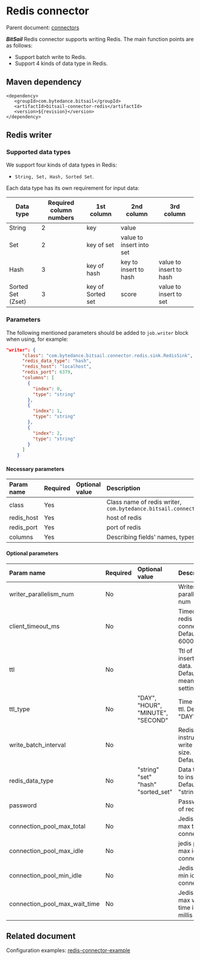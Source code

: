 # Redis connector

Parent document: [connectors](../introduction.md)

***BitSail*** Redis connector supports writing Redis. The main function points are as follows:

- Support batch write to Redis.
- Support 4 kinds of data type in Redis.


## Maven dependency

```text
<dependency>
   <groupId>com.bytedance.bitsail</groupId>
   <artifactId>bitsail-connector-redis</artifactId>
   <version>${revision}</version>
</dependency>
```

## Redis writer

### Supported data types

We support four kinds of data types in Redis:
- `String, Set, Hash, Sorted Set`.

Each data type has its own requirement for input data:


| Data type | Required column numbers | 1st column | 2nd column | 3rd column |
| ------- | ------- | ----- | ---- | ------ |
| String | 2 | key | value | |
| Set | 2 | key of set | value to insert into set |
| Hash | 3 | key of hash | key to insert to hash | value to insert to hash |
| Sorted Set (Zset) | 3 | key of Sorted set | score | value to insert to set |

### Parameters

The following mentioned parameters should be added to `job.writer` block when using, for example:

```json
"writer": {
      "class": "com.bytedance.bitsail.connector.redis.sink.RedisSink",
      "redis_data_type": "hash",
      "redis_host": "localhost",
      "redis_port": 6379,
      "columns": [
        {
          "index": 0,
          "type": "string"
        },
        {
          "index": 1,
          "type": "string"
        },
        {
          "index": 2,
          "type": "string"
        }
      ]
    }
```

#### Necessary parameters

| Param name                   | Required | Optional value | Description                                                                                                    |
|:-----------------------------|:---------|:---------------|:---------------------------------------------------------------------------------------------------------------|
| class             | Yes  |       | Class name of redis writer, `com.bytedance.bitsail.connector.legacy.redis.sink.RedisOutputFormat` |
| redis_host   | Yes  |       | host of redis |
| redis_port        | Yes  |       | port of redis |
| columns | Yes | | Describing fields' names, types all set String |



#### Optional parameters

| Param name             | Required | Optional value | Description                                                           |
|:-----------------------|:---------|:---------------|:----------------------------------------------------------------------|
| writer_parallelism_num | No       |                | Writer parallelism num                                                  |
| client_timeout_ms | No | | Timeout of redis connection. Default 60000 ms |
| ttl | No | | Ttl of inserted data. Default -1 means not setting ttl |
| ttl_type | No  | "DAY", "HOUR", "MINUTE", "SECOND" |  Time unit of ttl. Default "DAY" |
| write_batch_interval | No | | Redis instruction write batch size. Default 50 |
| redis_data_type | No | "string"<br/>"set"<br/>"hash"<br/>"sorted_set" | Data type to insert. Default "string" |
| password | No | | Password of redis |
| connection_pool_max_total | No | | Jedis pool max total connection |
| connection_pool_max_idle | No | | jedis pool max idle connection |
| connection_pool_min_idle | No | | Jedis pool min idle connection |
| connection_pool_max_wait_time | No | | Jedis pool max wait time in millis |


## Related document


Configuration examples: [redis-connector-example](./redis-v1-example.md)
